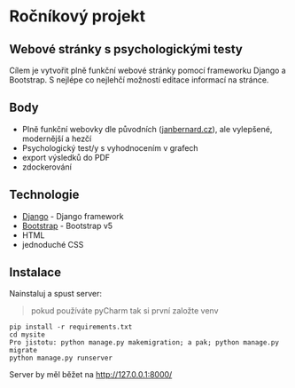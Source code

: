 # Ročníkový projekt
## __Webové stránky s psychologickými testy__

Cílem je vytvořit plně funkční webové stránky pomocí frameworku Django a Bootstrap. 
S nejlépe co nejlehčí možností editace informací na stránce. 

## Body
- Plně funkční webovky dle původních ([janbernard.cz](http://www.janbernard.cz/index.html)), ale vylepšené, modernější a hezčí
- Psychologický test/y s vyhodnocením v grafech
- export výsledků do PDF 
- zdockerování

## Technologie
- [Django](https://www.djangoproject.com/) - Django framework
- [Bootstrap](https://getbootstrap.com/docs/5.0/getting-started/introduction/) - Bootstrap v5
- HTML 
- jednoduché CSS

## Instalace

Nainstaluj a spust server:
> pokud používáte pyCharm tak si první založte venv
```
pip install -r requirements.txt
cd mysite
Pro jistotu: python manage.py makemigration; a pak; python manage.py migrate
python manage.py runserver
```
Server by měl běžet na http://127.0.0.1:8000/
